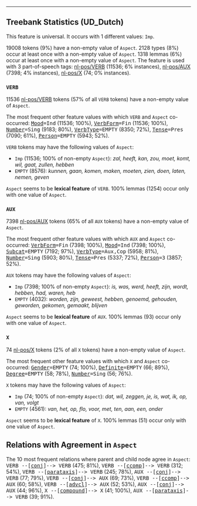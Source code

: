 

--------------------------------------------------------------------------------

## Treebank Statistics (UD_Dutch)

This feature is universal.
It occurs with 1 different values: `Imp`.

19008 tokens (9%) have a non-empty value of `Aspect`.
2128 types (8%) occur at least once with a non-empty value of `Aspect`.
1318 lemmas (6%) occur at least once with a non-empty value of `Aspect`.
The feature is used with 3 part-of-speech tags: [nl-pos/VERB]() (11536; 6% instances), [nl-pos/AUX]() (7398; 4% instances), [nl-pos/X]() (74; 0% instances).

### `VERB`

11536 [nl-pos/VERB]() tokens (57% of all `VERB` tokens) have a non-empty value of `Aspect`.

The most frequent other feature values with which `VERB` and `Aspect` co-occurred: <tt><a href="Mood.html">Mood</a>=Ind</tt> (11536; 100%), <tt><a href="VerbForm.html">VerbForm</a>=Fin</tt> (11536; 100%), <tt><a href="Number.html">Number</a>=Sing</tt> (9183; 80%), <tt><a href="VerbType.html">VerbType</a>=EMPTY</tt> (8350; 72%), <tt><a href="Tense.html">Tense</a>=Pres</tt> (7090; 61%), <tt><a href="Person.html">Person</a>=EMPTY</tt> (5943; 52%).

`VERB` tokens may have the following values of `Aspect`:

* `Imp` (11536; 100% of non-empty `Aspect`): <em>zal, heeft, kan, zou, moet, komt, wil, gaat, zullen, hebben</em>
* `EMPTY` (8576): <em>kunnen, gaan, komen, maken, moeten, zien, doen, laten, nemen, geven</em>

`Aspect` seems to be **lexical feature** of `VERB`. 100% lemmas (1254) occur only with one value of `Aspect`.

### `AUX`

7398 [nl-pos/AUX]() tokens (65% of all `AUX` tokens) have a non-empty value of `Aspect`.

The most frequent other feature values with which `AUX` and `Aspect` co-occurred: <tt><a href="VerbForm.html">VerbForm</a>=Fin</tt> (7398; 100%), <tt><a href="Mood.html">Mood</a>=Ind</tt> (7398; 100%), <tt><a href="Subcat.html">Subcat</a>=EMPTY</tt> (7192; 97%), <tt><a href="VerbType.html">VerbType</a>=Aux,Cop</tt> (5958; 81%), <tt><a href="Number.html">Number</a>=Sing</tt> (5903; 80%), <tt><a href="Tense.html">Tense</a>=Pres</tt> (5337; 72%), <tt><a href="Person.html">Person</a>=3</tt> (3857; 52%).

`AUX` tokens may have the following values of `Aspect`:

* `Imp` (7398; 100% of non-empty `Aspect`): <em>is, was, werd, heeft, zijn, wordt, hebben, had, waren, heb</em>
* `EMPTY` (4032): <em>worden, zijn, geweest, hebben, genoemd, gehouden, geworden, gekomen, gemaakt, blijven</em>

`Aspect` seems to be **lexical feature** of `AUX`. 100% lemmas (93) occur only with one value of `Aspect`.

### `X`

74 [nl-pos/X]() tokens (2% of all `X` tokens) have a non-empty value of `Aspect`.

The most frequent other feature values with which `X` and `Aspect` co-occurred: <tt><a href="Gender.html">Gender</a>=EMPTY</tt> (74; 100%), <tt><a href="Definite.html">Definite</a>=EMPTY</tt> (66; 89%), <tt><a href="Degree.html">Degree</a>=EMPTY</tt> (58; 78%), <tt><a href="Number.html">Number</a>=Sing</tt> (56; 76%).

`X` tokens may have the following values of `Aspect`:

* `Imp` (74; 100% of non-empty `Aspect`): <em>dat, wil, zeggen, je, is, wat, ik, op, van, volgt</em>
* `EMPTY` (4561): <em>van, het, op, flo, voor, met, ten, aan, een, onder</em>

`Aspect` seems to be **lexical feature** of `X`. 100% lemmas (51) occur only with one value of `Aspect`.

## Relations with Agreement in `Aspect`

The 10 most frequent relations where parent and child node agree in `Aspect`:
<tt>VERB --[<a href="../dep/conj.html">conj</a>]--> VERB</tt> (475; 81%),
<tt>VERB --[<a href="../dep/ccomp.html">ccomp</a>]--> VERB</tt> (312; 54%),
<tt>VERB --[<a href="../dep/parataxis.html">parataxis</a>]--> VERB</tt> (245; 78%),
<tt>AUX --[<a href="../dep/conj.html">conj</a>]--> VERB</tt> (77; 79%),
<tt>VERB --[<a href="../dep/conj.html">conj</a>]--> AUX</tt> (69; 73%),
<tt>VERB --[<a href="../dep/ccomp.html">ccomp</a>]--> AUX</tt> (60; 58%),
<tt>VERB --[<a href="../dep/advcl.html">advcl</a>]--> AUX</tt> (52; 53%),
<tt>AUX --[<a href="../dep/conj.html">conj</a>]--> AUX</tt> (44; 96%),
<tt>X --[<a href="../dep/compound.html">compound</a>]--> X</tt> (41; 100%),
<tt>AUX --[<a href="../dep/parataxis.html">parataxis</a>]--> VERB</tt> (39; 91%).


